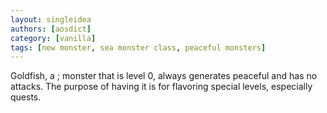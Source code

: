 ```yaml
---
layout: singleidea
authors: [aosdict]
category: [vanilla]
tags: [new monster, sea monster class, peaceful monsters]
---
```

Goldfish, a <span class="nhsym clr-yellow">;</span> monster that is level 0, always generates peaceful and has no attacks. The purpose of having it is for flavoring special levels, especially quests.
